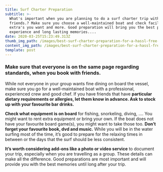 ```yaml
---
title: Surf Charter Preparation
subtitle: >-
  What's important when you are planning to do a surf charter trip with your
  friends.? Make sure you choose a well-maintained boat and check facilities,
  extra's you want and more. Good preparation will bring you the best possible
  experience and long lasting memories....
date: 2020-03-25T15:23:49.313Z
thumb_img_path: /images/best-surf-charter-preparation-for-a-hassl-free-trip.jpg
content_img_path: /images/best-surf-charter-preparation-for-a-hassl-free-trip.jpg
template: post
---
```

### Make sure that everyone is on the same page regarding standards, when you book with friends.

While not everyone in your group wants fine dining on board the vessel, make sure you go for a well-maintained boat with a professional, experienced crew and good chef. If you have friends that have **particular dietary requirements or allergies, let them know in advance. Ask to stock up with your favourite bar drinks.**

**Check what equipment is on board** for fishing, snorkeling, diving, …. You might want to rent extra equipment or bring your own. If the boat does not have your favourite board game(s), you might want to take those too. **Don’t forget your favourite book, dvd and music.** While you will be in the water surfing most of the time, it’s good to prepare for the relaxing times in between or the days that the surf should be less consistent.

**It’s worth considering add-ons like a photo or video service** to document your trip, especially when you are travelling as a group. These details can make all the difference. Good preparations are most important and will provide you with the best memories until long after your trip.